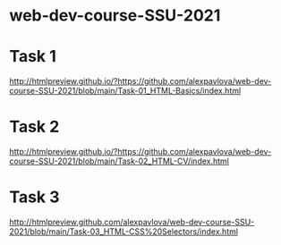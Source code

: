 # web-dev-course-SSU-2021
# Task 1
http://htmlpreview.github.io/?https://github.com/alexpavlova/web-dev-course-SSU-2021/blob/main/Task-01_HTML-Basics/index.html
# Task 2
http://htmlpreview.github.io/?https://github.com/alexpavlova/web-dev-course-SSU-2021/blob/main/Task-02_HTML-CV/index.html
# Task 3
http://htmlpreview.github.com/alexpavlova/web-dev-course-SSU-2021/blob/main/Task-03_HTML-CSS%20Selectors/index.html
